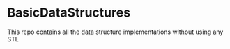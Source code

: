 # BasicDataStructures

This repo contains all the data structure implementations without using any STL

